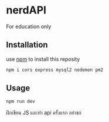 # nerdAPI
For education only

## Installation
use [npm](https://www.npmjs.com/) to install this reposity
```bash
npm i cors express mysql2 nodemon pm2 
```

## Usage
```bash
npm run dev
```

ฝึกเขียน JS และทำ api ครั้งแรก อย่าชก
